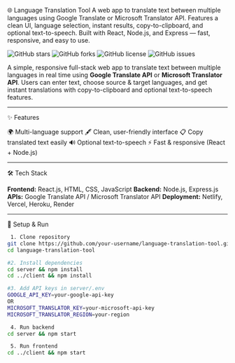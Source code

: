 🌐 Language Translation Tool
A web app to translate text between multiple languages using Google Translate or Microsoft Translator API. Features a clean UI, language selection, instant results, copy-to-clipboard, and optional text-to-speech. Built with React, Node.js, and Express — fast, responsive, and easy to use.

![GitHub stars](https://img.shields.io/github/stars/your-username/language-translation-tool?style=social)
![GitHub forks](https://img.shields.io/github/forks/your-username/language-translation-tool?style=social)
![GitHub license](https://img.shields.io/github/license/your-username/language-translation-tool)
![GitHub issues](https://img.shields.io/github/issues/your-username/language-translation-tool)

A simple, responsive full-stack web app to translate text between multiple languages in real time using **Google Translate API** or **Microsoft Translator API**. Users can enter text, choose source & target languages, and get instant translations with copy-to-clipboard and optional text-to-speech features.

---

✨ Features

🌍 Multi-language support
🖋 Clean, user-friendly interface
📋 Copy translated text easily
🔊 Optional text-to-speech
⚡ Fast & responsive (React + Node.js)

---

 🛠 Tech Stack

**Frontend:** React.js, HTML, CSS, JavaScript
**Backend:** Node.js, Express.js
**APIs:** Google Translate API / Microsoft Translator API
**Deployment:** Netlify, Vercel, Heroku, Render

---

 🚀 Setup & Run

```bash
 1. Clone repository
git clone https://github.com/your-username/language-translation-tool.git
cd language-translation-tool

#2. Install dependencies
cd server && npm install
cd ../client && npm install

#3. Add API keys in server/.env
GOOGLE_API_KEY=your-google-api-key
OR
MICROSOFT_TRANSLATOR_KEY=your-microsoft-api-key
MICROSOFT_TRANSLATOR_REGION=your-region

 4. Run backend
cd server && npm start

 5. Run frontend
cd ../client && npm start
```
